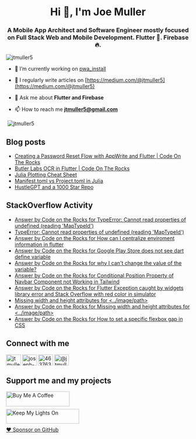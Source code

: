 <h1 align="center">Hi 👋, I'm Joe Muller</h1>
<h3 align="center">A Mobile App Architect and Software Engineer mostly focused on Full Stack Web and Mobile Development. Flutter 💙. Firebase 🔥.</h3>

<p align="left"> <img src="https://komarev.com/ghpvc/?username=jtmuller5&label=Profile%20views&color=0e75b6&style=flat" alt="jtmuller5" /> </p>

- 🔭 I’m currently working on [pwa_install](https://github.com/jtmuller5/pwa_install)

- 📝 I regularly write articles on [https://medium.com/@jtmuller5](https://medium.com/@jtmuller5)

- 💬 Ask me about **Flutter and Firebase**

- 📫 How to reach me **jtmuller5@gmail.com**
<p>&nbsp;<img align="center" src="https://github-readme-stats.vercel.app/api?username=jtmuller5&show_icons=true&locale=en" alt="jtmuller5" /></p>


## Blog posts
<!-- MEDIUM-STORY-LIST:START -->
- [Creating a Password Reset Flow with AppWrite and Flutter | Code On The Rocks](https://jtmuller5.medium.com/creating-a-password-reset-flow-with-appwrite-and-flutter-code-on-the-rocks-9db556be3cb7?source=rss-832e1120db1f------2)
- [Butler Labs OCR in Flutter | Code On The Rocks](https://jtmuller5.medium.com/butler-labs-ocr-in-flutter-code-on-the-rocks-423518f2713a?source=rss-832e1120db1f------2)
- [Julia Plotting Cheat Sheet](https://jtmuller5.medium.com/julia-plotting-cheat-sheet-fc67086f8c17?source=rss-832e1120db1f------2)
- [Manifest.toml vs Project.toml in Julia](https://jtmuller5.medium.com/manifest-toml-vs-project-toml-in-julia-21ecbad6f92f?source=rss-832e1120db1f------2)
- [HustleGPT and a 1000 Star Repo](https://jtmuller5.medium.com/hustlegpt-and-a-1000-star-repo-aea7f4b778e3?source=rss-832e1120db1f------2)
<!-- MEDIUM-STORY-LIST:END -->

## StackOverflow Activity
<!-- STACKOVERFLOW:START -->
- [Answer by Code on the Rocks for TypeError: Cannot read properties of undefined &lpar;reading &#39;MapTypeId&#39;&rpar;](https://stackoverflow.com/questions/76772051/typeerror-cannot-read-properties-of-undefined-reading-maptypeid/76772052#76772052)
- [TypeError: Cannot read properties of undefined &lpar;reading &#39;MapTypeId&#39;&rpar;](https://stackoverflow.com/questions/76772051/typeerror-cannot-read-properties-of-undefined-reading-maptypeid)
- [Answer by Code on the Rocks for How can I centralize enviroment information in flutter](https://stackoverflow.com/questions/76664529/how-can-i-centralize-enviroment-information-in-flutter/76664552#76664552)
- [Answer by Code on the Rocks for Google Play Store does not see dart define variable](https://stackoverflow.com/questions/76664331/google-play-store-does-not-see-dart-define-variable/76664502#76664502)
- [Answer by Code on the Rocks for why I can&#39;t change the value of the variable?](https://stackoverflow.com/questions/76664393/why-i-cant-change-the-value-of-the-variable/76664411#76664411)
- [Answer by Code on the Rocks for Conditional Position Property of Navbar Component not Working in Tailwind](https://stackoverflow.com/questions/76655982/conditional-position-property-of-navbar-component-not-working-in-tailwind/76656160#76656160)
- [Answer by Code on the Rocks for Flutter Exception caught by widgets library error and Stack Overflow with red color in simulator](https://stackoverflow.com/questions/76655579/flutter-exception-caught-by-widgets-library-error-and-stack-overflow-with-red-co/76655855#76655855)
- [Missing width and height attributes for &lt;../image/path&gt;](https://stackoverflow.com/questions/76643826/missing-width-and-height-attributes-for-image-path)
- [Answer by Code on the Rocks for Missing width and height attributes for &lt;../image/path&gt;](https://stackoverflow.com/questions/76643826/missing-width-and-height-attributes-for-image-path/76643827#76643827)
- [Answer by Code on the Rocks for How to set a specific flexbox gap in CSS](https://stackoverflow.com/questions/48601246/how-to-set-a-specific-flexbox-gap-in-css/76637284#76637284)
<!-- STACKOVERFLOW:END -->

## Connect with me
<p align="left">
<a href="https://twitter.com/CodeOnTheRocks_" target="_blank"><img align="center" src="https://raw.githubusercontent.com/rahuldkjain/github-profile-readme-generator/master/src/images/icons/Social/twitter.svg" alt="jtmuller5" height="30" width="40" /></a>
<a href="https://linkedin.com/in/joseph-muller-iii-59671a10a" target="_blank"><img align="center" src="https://raw.githubusercontent.com/rahuldkjain/github-profile-readme-generator/master/src/images/icons/Social/linked-in-alt.svg" alt="joseph-muller-iii-59671a10a" height="30" width="40" /></a>
<a href="https://stackoverflow.com/users/12806961" target="_blank"><img align="center" src="https://raw.githubusercontent.com/rahuldkjain/github-profile-readme-generator/master/src/images/icons/Social/stack-overflow.svg" alt="4637638" height="30" width="40" /></a>
<a href="https://medium.com/@jtmuller5" target="_blank"><img align="center" src="https://raw.githubusercontent.com/rahuldkjain/github-profile-readme-generator/master/src/images/icons/Social/medium.svg" alt="@jtmuller5" height="30" width="40" /></a>
</p>

## Support me and my projects

<a href="https://buymeacoffee.com/mullr" target="_blank"><img align="left" src="https://cdn.buymeacoffee.com/buttons/default-orange.png" alt="Buy Me A Coffee" height="41" width="174"></a>
<br>
<br>

<a href="https://keepmylightson.xyz/support/joemuller" target="_blank"><img align="left" src="https://cdn.jsdelivr.net/gh/jtmuller5/strike/socials/Keep My Lights On BWY.png" alt="Keep My Lights On" height="40" width="200"></a>
<br>
<br>

[:heart: Sponsor on GitHub](https://github.com/sponsors/jtmuller5) 
